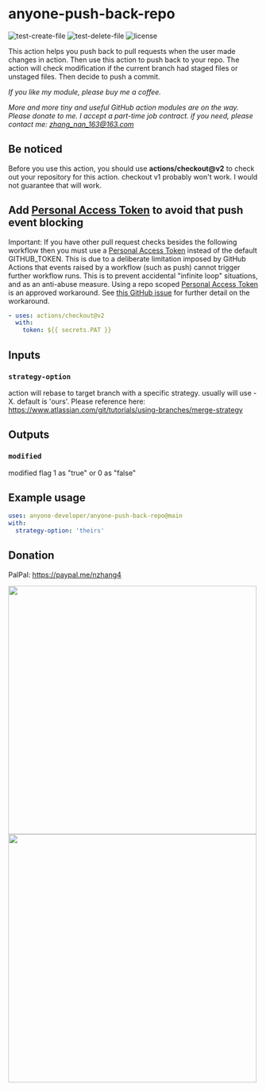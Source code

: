 # anyone-push-back-repo

![test-create-file](https://github.com/anyone-developer/anyone-push-back-repo/workflows/test-create-file/badge.svg)
![test-delete-file](https://github.com/anyone-developer/anyone-push-back-repo/workflows/test-delete-file/badge.svg)
![license](https://badgen.net/github/license/anyone-developer/anyone-push-back-repo)

This action helps you push back to pull requests when the user made changes in action. Then use this action to push back to your repo. The action will check modification if the current branch had staged files or unstaged files. Then decide to push a commit.

*If you like my module, please buy me a coffee.*

*More and more tiny and useful GitHub action modules are on the way. Please donate to me. I accept a part-time job contract. if you need, please contact me: zhang_nan_163@163.com*

## Be noticed

Before you use this action, you should use **actions/checkout@v2** to check out your repository for this action. checkout v1 probably won't work. I would not guarantee that will work.

## Add **[Personal Access Token](https://help.github.com/en/articles/creating-a-personal-access-token-for-the-command-line)** to avoid that push event blocking

Important: If you have other pull request checks besides the following workflow then you must use a [Personal Access Token](https://help.github.com/en/articles/creating-a-personal-access-token-for-the-command-line) instead of the default GITHUB_TOKEN. This is due to a deliberate limitation imposed by GitHub Actions that events raised by a workflow (such as push) cannot trigger further workflow runs. This is to prevent accidental "infinite loop" situations, and as an anti-abuse measure. Using a repo scoped [Personal Access Token](https://help.github.com/en/articles/creating-a-personal-access-token-for-the-command-line) is an approved workaround. See [this GitHub issue](https://github.com/peter-evans/create-pull-request/issues/48) for further detail on the workaround.

```yml
- uses: actions/checkout@v2
  with:
    token: ${{ secrets.PAT }}
```

## Inputs

### `strategy-option`

action will rebase to target branch with a specific strategy. usually will use -X<strategy-option>. default is 'ours'. Please reference here: https://www.atlassian.com/git/tutorials/using-branches/merge-strategy

## Outputs

### `modified`

modified flag 1 as "true" or 0 as "false"

## Example usage

```yml
uses: anyone-developer/anyone-push-back-repo@main
with:
  strategy-option: 'theirs'
```

## Donation

PalPal: https://paypal.me/nzhang4

<img src="https://raw.githubusercontent.com/anyone-developer/anyone-push-back-repo/main/misc/alipay.JPG" width="500">

<img src="https://raw.githubusercontent.com/anyone-developer/anyone-push-back-repo/main/misc/webchat_pay.JPG" width="500">


